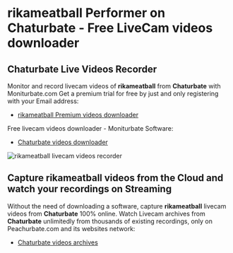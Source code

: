 # rikameatball Performer on Chaturbate - Free LiveCam videos downloader

## Chaturbate Live Videos Recorder

Monitor and record livecam videos of **rikameatball** from **Chaturbate** with Moniturbate.com
Get a premium trial for free by just and only registering with your Email address:
* [rikameatball Premium videos downloader](https://moniturbate.com/request-demo-licence-key.html)

Free livecam videos downloader - Moniturbate Software:
* [Chaturbate videos downloader](https://moniturbate.com/moniturbate-download-software.html)

![rikameatball livecam videos recorder](https://peachurnet.com/templates/moniturbate-software.png)


## Capture rikameatball videos from the Cloud and watch your recordings on Streaming

Without the need of downloading a software, capture **rikameatball** livecam videos from **Chaturbate** 100% online.
Watch Livecam archives from **Chaturbate** unlimitedly from thousands of existing recordings, only on Peachurbate.com and its websites network:
* [Chaturbate videos archives](https://peachurnet.com/)
